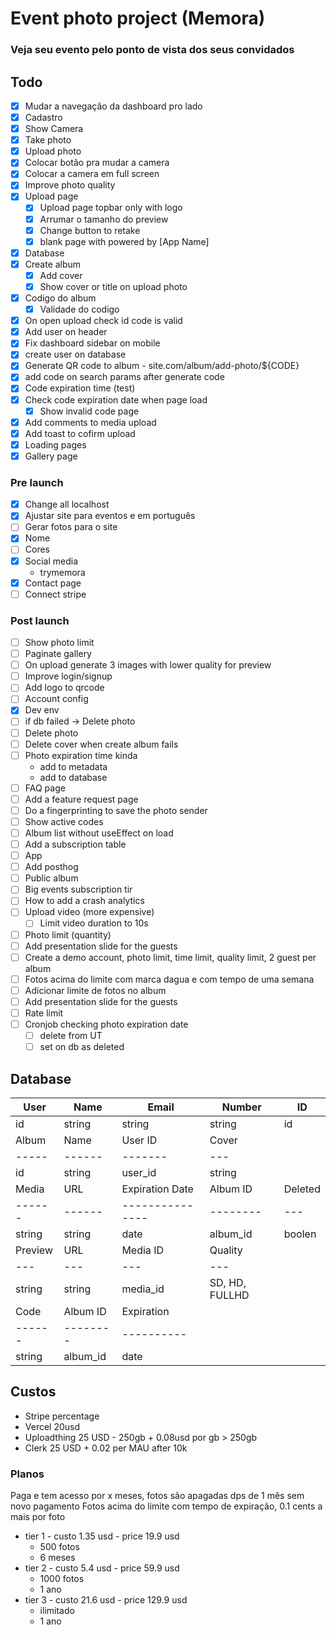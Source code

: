 # Event photo project (Memora)

### Veja seu evento pelo ponto de vista dos seus convidados

## Todo

- [x] Mudar a navegação da dashboard pro lado
- [x] Cadastro
- [x] Show Camera
- [x] Take photo
- [x] Upload photo
- [x] Colocar botão pra mudar a camera
- [x] Colocar a camera em full screen
- [x] Improve photo quality
- [x] Upload page
  - [x] Upload page topbar only with logo
  - [x] Arrumar o tamanho do preview
  - [x] Change button to retake
  - [x] blank page with powered by [App Name]
- [x] Database
- [x] Create album
  - [x] Add cover
  - [x] Show cover or title on upload photo
- [x] Codigo do album
  - [x] Validade do codigo
- [x] On open upload check id code is valid
- [x] Add user on header
- [x] Fix dashboard sidebar on mobile
- [x] create user on database
- [x] Generate QR code to album - site.com/album/add-photo/${CODE}
- [x] add code on search params after generate code
- [x] Code expiration time (test)
- [x] Check code expiration date when page load
  - [x] Show invalid code page
- [x] Add comments to media upload
- [x] Add toast to cofirm upload
- [x] Loading pages
- [x] Gallery page

### Pre launch

- [x] Change all localhost
- [x] Ajustar site para eventos e em português
- [ ] Gerar fotos para o site
- [x] Nome
- [ ] Cores
- [x] Social media
  - trymemora
- [x] Contact page
- [ ] Connect stripe

### Post launch

- [ ] Show photo limit
- [ ] Paginate gallery
- [ ] On upload generate 3 images with lower quality for preview
- [ ] Improve login/signup
- [ ] Add logo to qrcode
- [ ] Account config
- [x] Dev env
- [ ] if db failed -> Delete photo
- [ ] Delete photo
- [ ] Delete cover when create album fails
- [ ] Photo expiration time kinda
  - add to metadata
  - add to database
- [ ] FAQ page
- [ ] Add a feature request page
- [ ] Do a fingerprinting to save the photo sender
- [ ] Show active codes
- [ ] Album list without useEffect on load
- [ ] Add a subscription table
- [ ] App
- [ ] Add posthog
- [ ] Public album
- [ ] Big events subscription tir
- [ ] How to add a crash analytics
- [ ] Upload video (more expensive)
  - [ ] Limit video duration to 10s
- [ ] Photo limit (quantity)
- [ ] Add presentation slide for the guests
- [ ] Create a demo account, photo limit, time limit, quality limit, 2 guest per album
- [ ] Fotos acima do limite com marca dagua e com tempo de uma semana
- [ ] Adicionar limite de fotos no album
- [ ] Add presentation slide for the guests
- [ ] Rate limit
- [ ] Cronjob checking photo expiration date
  - [ ] delete from UT
  - [ ] set on db as deleted

## Database

| User    | Name     | Email           | Number         | ID      |
| ------- | -------- | --------------- | -------------- | ------- |
| id      | string   | string          | string         | id      |
| Album   | Name     | User ID         | Cover          |
| -----   | ------   | -------         | ---            |
| id      | string   | user_id         | string         |
| Media   | URL      | Expiration Date | Album ID       | Deleted |
| ------  | ------   | --------------- | --------       | ---     |
| string  | string   | date            | album_id       | boolen  |
| Preview | URL      | Media ID        | Quality        |
| ---     | ---      | ---             | ---            |
| string  | string   | media_id        | SD, HD, FULLHD |
| Code    | Album ID | Expiration      |
| ------  | -------- | ----------      |
| string  | album_id | date            |

## Custos

- Stripe
  percentage
- Vercel
  20usd
- Uploadthing
  25 USD - 250gb + 0.08usd por gb > 250gb
- Clerk
  25 USD + 0.02 per MAU after 10k

### Planos

Paga e tem acesso por x meses, fotos são apagadas dps de 1 mês sem novo pagamento
Fotos acima do limite com tempo de expiração, 0.1 cents a mais por foto

- tier 1 - custo 1.35 usd - price 19.9 usd
  - 500 fotos
  - 6 meses
- tier 2 - custo 5.4 usd - price 59.9 usd
  - 1000 fotos
  - 1 ano
- tier 3 - custo 21.6 usd - price 129.9 usd
  - ilimitado
  - 1 ano
